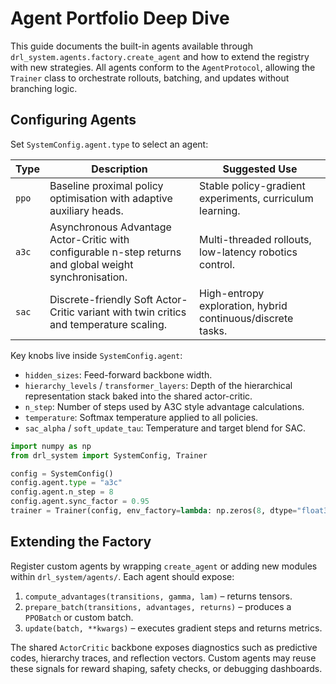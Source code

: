 # Agent Portfolio Deep Dive

This guide documents the built-in agents available through
`drl_system.agents.factory.create_agent` and how to extend the registry with new
strategies. All agents conform to the `AgentProtocol`, allowing the `Trainer`
class to orchestrate rollouts, batching, and updates without branching logic.

## Configuring Agents

Set `SystemConfig.agent.type` to select an agent:

| Type | Description | Suggested Use |
| --- | --- | --- |
| `ppo` | Baseline proximal policy optimisation with adaptive auxiliary heads. | Stable policy-gradient experiments, curriculum learning. |
| `a3c` | Asynchronous Advantage Actor-Critic with configurable n-step returns and global weight synchronisation. | Multi-threaded rollouts, low-latency robotics control. |
| `sac` | Discrete-friendly Soft Actor-Critic variant with twin critics and temperature scaling. | High-entropy exploration, hybrid continuous/discrete tasks. |

Key knobs live inside `SystemConfig.agent`:

- `hidden_sizes`: Feed-forward backbone width.
- `hierarchy_levels` / `transformer_layers`: Depth of the hierarchical
  representation stack baked into the shared actor-critic.
- `n_step`: Number of steps used by A3C style advantage calculations.
- `temperature`: Softmax temperature applied to all policies.
- `sac_alpha` / `soft_update_tau`: Temperature and target blend for SAC.

```python
import numpy as np
from drl_system import SystemConfig, Trainer

config = SystemConfig()
config.agent.type = "a3c"
config.agent.n_step = 8
config.agent.sync_factor = 0.95
trainer = Trainer(config, env_factory=lambda: np.zeros(8, dtype="float32"))
```

## Extending the Factory

Register custom agents by wrapping `create_agent` or adding new modules within
`drl_system/agents/`. Each agent should expose:

1. `compute_advantages(transitions, gamma, lam)` – returns tensors.
2. `prepare_batch(transitions, advantages, returns)` – produces a `PPOBatch` or
   custom batch.
3. `update(batch, **kwargs)` – executes gradient steps and returns metrics.

The shared `ActorCritic` backbone exposes diagnostics such as predictive codes,
hierarchy traces, and reflection vectors. Custom agents may reuse these signals
for reward shaping, safety checks, or debugging dashboards.

